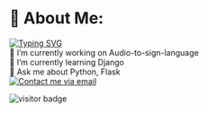 # 💫 About Me:
[![Typing SVG](https://readme-typing-svg.demolab.com/?lines=Hi+👋+There;I'm+Deepesh+Ahuja)](https://git.io/typing-svg)<br>
🔭 I’m currently working on Audio-to-sign-language<br>🌱 I’m currently learning Django<br>💬 Ask me about Python, Flask<br>[![Contact me via email](https://img.shields.io/badge/Contact%20Me-DeepeshAhuja-blue.svg)](mailto:DeepeshAhuja@gmail.com)


![visitor badge](https://visitor-badge.laobi.icu/badge?page_id=DeepeshAhuja.visitor-badge)
